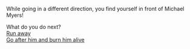 While going in a different direction, you find yourself in front of Michael Myers!  

What do you do next?  
[Run away](../go/short/run.md)  
[Go after him and burn him alive](../go/short/burn.md)  
 